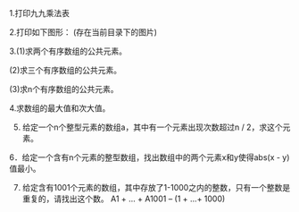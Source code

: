 1.打印九九乘法表

2.打印如下图形：
(存在当前目录下的图片)


3.(1)求两个有序数组的公共元素。

  (2)求三个有序数组的公共元素。
  
  (3)求n个有序数组的公共元素。
  
  
4.求数组的最大值和次大值。

5. 给定一个n个整型元素的数组a，其中有一个元素出现次数超过n / 2，求这个元素。

6．给定一个含有n个元素的整型数组，找出数组中的两个元素x和y使得abs(x - y)值最小。

7. 给定含有1001个元素的数组，其中存放了1-1000之内的整数，只有一个整数是重复的，请找出这个数。
A1 + … + A1001 – (1 + …+ 1000)
